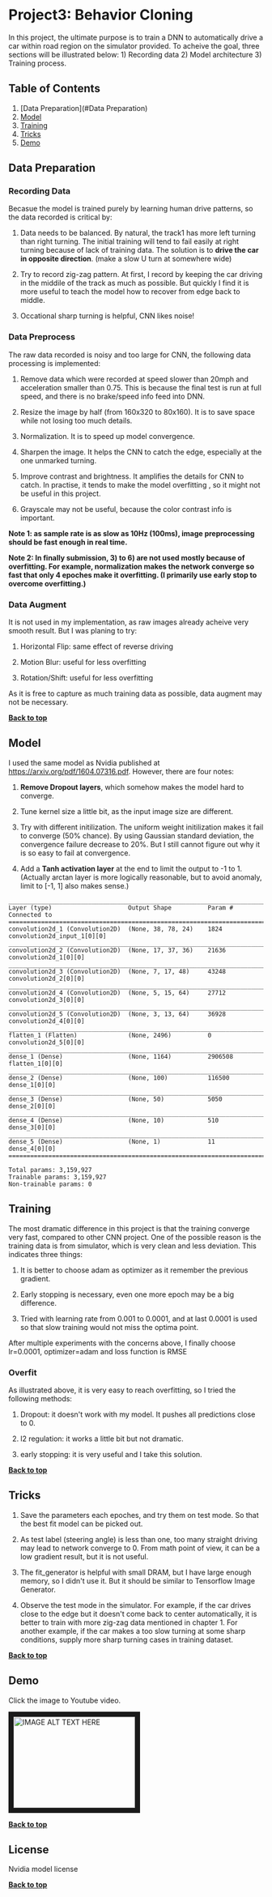 # Project3: Behavior Cloning

In this project, the ultimate purpose is to train a DNN to automatically drive a car within road region on the simulator provided. To acheive the goal, three sections will be illustrated below: 1) Recording data 2) Model architecture 3) Training process.

## Table of Contents

1. [Data Preparation](#Data Preparation)
1. [Model](#Model)
1. [Training](#Training)
1. [Tricks](#Tricks)
1. [Demo](#Demo)


## Data Preparation

### Recording Data
Becasue the model is trained purely by learning human drive patterns, so the data recorded is critical by:

1) Data needs to be balanced. By natural, the track1 has more left turning than right turning. The initial training will tend to fail easily at right turning because of lack of training data. The solution is to **drive the car in opposite direction**. (make a slow U turn at somewhere wide)

2) Try to record zig-zag pattern. At first, I record by keeping the car driving in the middile of the track as much as possible. But quickly I find it is more useful to teach the model how to recover from edge back to middle.

3) Occational sharp turning is helpful, CNN likes noise!

### Data Preprocess
The raw data recorded is noisy and too large for CNN, the following data processing is implemented:

1) Remove data which were recorded at speed slower than 20mph and acceleration smaller than 0.75. This is because the final test is run at full speed, and there is no brake/speed info feed into DNN.

2) Resize the image by half (from 160x320 to 80x160). It is to save space while not losing too much details.

3) Normalization. It is to speed up model convergence. 

4) Sharpen the image. It helps the CNN to catch the edge, especially at the one unmarked turning.

5) Improve contrast and brightness. It amplifies the details for CNN to catch. In practise, it tends to make the model overfitting , so it might not be useful in this project.

6) Grayscale may not be useful, because the color contrast info is important.

**Note 1: as sample rate is as slow as 10Hz (100ms), image preprocessing should be fast enough in real time.**

**Note 2: In finally submission, 3) to 6) are not used mostly because of overfitting. For example, normalization makes the network converge so fast that only 4 epoches make it overfitting. (I primarily use early stop to overcome overfitting.)**

### Data Augment
It is not used in my implementation, as raw images already acheive very smooth result. But I was planing to try:

1) Horizontal Flip: same effect of reverse driving

2) Motion Blur: useful for less overfitting

3) Rotation/Shift: useful for less overfitting

As it is free to capture as much training data as possible, data augment may not be necessary.

**[Back to top](#table-of-contents)**

## Model
I used the same model as Nvidia published at https://arxiv.org/pdf/1604.07316.pdf. However, there are four notes:

1) **Remove Dropout layers**, which somehow makes the model hard to converge.

2) Tune kernel size a little bit, as the input image size are different.

3) Try with different initilization. The uniform weight initilization makes it fail to converge (50% chance). By using Gaussian standard deviation, the convergence failure decrease to 20%. But I still cannot figure out why it is so easy to fail at convergence.

4) Add a **Tanh activation layer** at the end to limit the output to -1 to 1. (Actually arctan layer is more logically reasonable, but to avoid anomaly, limit to [-1, 1] also makes sense.)


```
____________________________________________________________________________________________________
Layer (type)                     Output Shape          Param #     Connected to 
====================================================================================================
convolution2d_1 (Convolution2D)  (None, 38, 78, 24)    1824        convolution2d_input_1[0][0]
____________________________________________________________________________________________________
convolution2d_2 (Convolution2D)  (None, 17, 37, 36)    21636       convolution2d_1[0][0]
____________________________________________________________________________________________________
convolution2d_3 (Convolution2D)  (None, 7, 17, 48)     43248       convolution2d_2[0][0]
____________________________________________________________________________________________________
convolution2d_4 (Convolution2D)  (None, 5, 15, 64)     27712       convolution2d_3[0][0]
____________________________________________________________________________________________________
convolution2d_5 (Convolution2D)  (None, 3, 13, 64)     36928       convolution2d_4[0][0]
____________________________________________________________________________________________________
flatten_1 (Flatten)              (None, 2496)          0           convolution2d_5[0][0]
____________________________________________________________________________________________________
dense_1 (Dense)                  (None, 1164)          2906508     flatten_1[0][0]
____________________________________________________________________________________________________
dense_2 (Dense)                  (None, 100)           116500      dense_1[0][0]
____________________________________________________________________________________________________
dense_3 (Dense)                  (None, 50)            5050        dense_2[0][0]
____________________________________________________________________________________________________
dense_4 (Dense)                  (None, 10)            510         dense_3[0][0]
____________________________________________________________________________________________________
dense_5 (Dense)                  (None, 1)             11          dense_4[0][0]
====================================================================================================

Total params: 3,159,927
Trainable params: 3,159,927
Non-trainable params: 0
```

## Training
The most dramatic difference in this project is that the training converge very fast, compared to other CNN project. One of the possible reason is the training data is from simulator, which is very clean and less deviation. This indicates three things:

1) It is better to choose adam as optimizer as it remember the previous gradient.

2) Early stopping is necessary, even one more epoch may be a big difference.

3) Tried with learning rate from 0.001 to 0.0001, and at last 0.0001 is used so that slow training would not miss the optima point.

After multiple experiments with the concerns above, I finally choose lr=0.0001, optimizer=adam and loss function is RMSE 


### Overfit
As illustrated above, it is very easy to reach overfitting, so I tried the following methods:

1) Dropout: it doesn't work with my model. It pushes all predictions close to 0.

2) l2 regulation: it works a little bit but not dramatic.

3) early stopping: it is very useful and I take this solution.


**[Back to top](#table-of-contents)**


## Tricks
1) Save the parameters each epoches, and try them on test mode. So that the best fit model can be picked out.

2) As test label (steering angle) is less than one, too many straight driving may lead to network converge to 0. From math point of view, it can be a low gradient result, but it is not useful.

3) The fit_generator is helpful with small DRAM, but I have large enough memory, so I didn't use it. But it should be similar to Tensorflow Image Generator.

4) Observe the test mode in the simulator. For example, if the car drives close to the edge but it doesn't come back to center automatically, it is better to train with more zig-zag data mentioned in chapter 1. For another example, if the car makes a too slow turning at some sharp conditions, supply more sharp turning cases in training dataset.

**[Back to top](#table-of-contents)**


## Demo
Click the image to Youtube video.

<a href="http://www.youtube.com/watch?feature=player_embedded&v=7nb1KC9DAKU
" target="_blank"><img src="http://img.youtube.com/vi/7nb1KC9DAKU/0.jpg" 
alt="IMAGE ALT TEXT HERE" width="240" height="180" border="10" /></a>

**[Back to top](#table-of-contents)**


## License
Nvidia model license

**[Back to top](#table-of-contents)**







